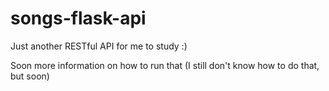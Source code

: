 # songs-flask-api

Just another RESTful API for me to study :)

Soon more information on how to run that (I still don't know how to do that, but soon)

